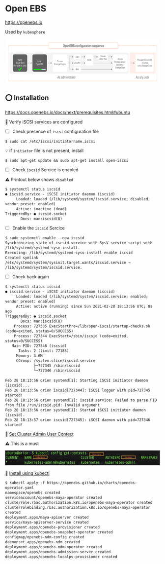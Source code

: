 # Open EBS


https://openebs.io

Used by `kubesphere`

<img src="images/1-config-sequence.svg" width="657" height="145"> </img>

## :o: Installation

https://docs.openebs.io/docs/next/prerequisites.html#ubuntu

:round_pushpin: Verify iSCSI services are configured

- [ ] Check presence of `iscsi` configuration file  

```
$ sudo cat /etc/iscsi/initiatorname.iscsi
```

:bulb: if `ìnitiator` file is not present, install

```
$ sudo apt-get update && sudo apt-get install open-iscsi
```

- [ ] Check `iscsid` Sercice is enabled

:warning: Printout below shows `disabled` 

```
$ systemctl status iscsid 
● iscsid.service - iSCSI initiator daemon (iscsid)
     Loaded: loaded (/lib/systemd/system/iscsid.service; disabled; vendor preset: enabled)
     Active: inactive (dead)
TriggeredBy: ● iscsid.socket
       Docs: man:iscsid(8)
```

- [ ] Enable the `iscsid` Sercice

```
$ sudo systemctl enable --now iscsid
Synchronizing state of iscsid.service with SysV service script with /lib/systemd/systemd-sysv-install.
Executing: /lib/systemd/systemd-sysv-install enable iscsid
Created symlink /etc/systemd/system/sysinit.target.wants/iscsid.service → /lib/systemd/system/iscsid.service.
```

- [ ] Check back again

```
$ systemctl status iscsid 
● iscsid.service - iSCSI initiator daemon (iscsid)
     Loaded: loaded (/lib/systemd/system/iscsid.service; enabled; vendor preset: enabled)
     Active: active (running) since Sun 2021-02-28 18:13:56 UTC; 8s ago
TriggeredBy: ● iscsid.socket
       Docs: man:iscsid(8)
    Process: 727335 ExecStartPre=/lib/open-iscsi/startup-checks.sh (code=exited, status=0/SUCCESS)
    Process: 727344 ExecStart=/sbin/iscsid (code=exited, status=0/SUCCESS)
   Main PID: 727346 (iscsid)
      Tasks: 2 (limit: 77183)
     Memory: 3.6M
     CGroup: /system.slice/iscsid.service
             ├─727345 /sbin/iscsid
             └─727346 /sbin/iscsid

Feb 28 18:13:56 orion systemd[1]: Starting iSCSI initiator daemon (iscsid)...
Feb 28 18:13:56 orion iscsid[727344]: iSCSI logger with pid=727345 started!
Feb 28 18:13:56 orion systemd[1]: iscsid.service: Failed to parse PID from file /run/iscsid.pid: Invalid argument
Feb 28 18:13:56 orion systemd[1]: Started iSCSI initiator daemon (iscsid).
Feb 28 18:13:57 orion iscsid[727345]: iSCSI daemon with pid=727346 started!
```


:round_pushpin: [Set Cluster Admin User Context](https://docs.openebs.io/docs/next/installation.html#set-cluster-admin-user-context)

:warning: This is a must

<img src="images/kube-context.png" width="658" height="48"> </img>


:round_pushpin: [Install using kubectl](https://docs.openebs.io/docs/next/installation.html#installation-through-kubectl)

```
$ kubectl apply -f https://openebs.github.io/charts/openebs-operator.yaml
namespace/openebs created
serviceaccount/openebs-maya-operator created
clusterrole.rbac.authorization.k8s.io/openebs-maya-operator created
clusterrolebinding.rbac.authorization.k8s.io/openebs-maya-operator created
deployment.apps/maya-apiserver created
service/maya-apiserver-service created
deployment.apps/openebs-provisioner created
deployment.apps/openebs-snapshot-operator created
configmap/openebs-ndm-config created
daemonset.apps/openebs-ndm created
deployment.apps/openebs-ndm-operator created
deployment.apps/openebs-admission-server created
deployment.apps/openebs-localpv-provisioner created
```

